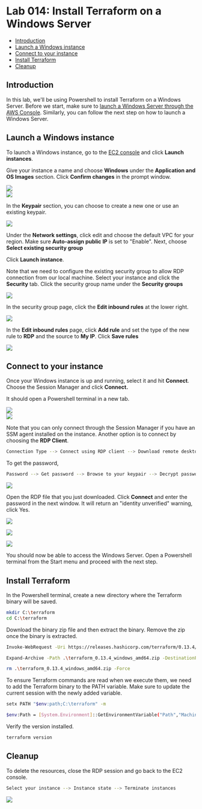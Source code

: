 
# Lab 014: Install Terraform on a Windows Server

- [Introduction](#introduction)
- [Launch a Windows instance](#launch-a-windows-instance)
- [Connect to your instance](#connect-to-your-instance)
- [Install Terraform](#install-terraform)
- [Cleanup](#cleanup)


## Introduction 

In this lab, we'll be using Powershell to install Terraform on a Windows Server. Before we start, make sure to [launch a Windows Server through the AWS Console](https://docs.aws.amazon.com/AWSEC2/latest/WindowsGuide/EC2_GetStarted.html). Similarly, you can follow the next step on how to launch a Windows Server.

<!-- ![](../Images/lab7diagram2.png)   -->

## Launch a Windows instance

To launch a Windows instance, go to the [EC2 console](https://console.aws.amazon.com/ec2/) and click **Launch instances**. 

Give your instance a name and choose **Windows** under the **Application and OS Images** section. Click **Confirm changes** in the prompt window.

![](../Images/lab7launchec2windows.png)  
![](../Images/lab7acceptchanges.png) 

In the **Keypair** section, you can choose to create a new one or use an existing keypair. 

![](../Images/lab7editingnetworksettingsorwindowsinstance.png)  

Under the **Network settings**, click edit and choose the default VPC for your region. Make sure **Auto-assign public IP** is set to "Enable". Next, choose **Select existing security group**

Click **Launch instance**.

Note that we need to configure the existing security group to allow RDP connection from our local machine. Select your instance and click the **Security** tab. Click the security group name under the **Security groups**

![](../Images/lab7configuresgtoallowrdp.png)  

In the security group page, click the **Edit inbound rules** at the lower right.

![](../Images/lab7editinboundrules.png)  

In the **Edit inbound rules** page, click **Add rule** and set the type of the new rule to **RDP** and the source to **My IP**. Click **Save rules**

![](../Images/lab7addnewinboundrule.png)  


## Connect to your instance

Once your Windows instance is up and running, select it and hit **Connect**. Choose the Session Manager and click **Connect.** 

It should open a Powershell terminal in a new tab. 

![](../Images/lab7connecttoec2windowsinstance.png)   
![](../Images/lab7sessionmanagerconnect.png)  

Note that you can only connect through the Session Manager if you have an SSM agent installed on the instance. Another option is to connect by choosing the **RDP Client**.

```bash
Connection Type --> Connect using RDP client --> Download remote desktop file 
```

To get the password,

```bash 
Password --> Get password --> Browse to your keypair --> Decrypt password
```

![](../Images/lab7getpassword.png)  

Open the RDP file that you just downloaded. Click **Connect** and enter the password in the next window. It will return an "identity unverified" warning, click Yes.

![](../Images/lab7openrdpfile.png)

![](../Images/lab7enterpasswordinrdpfile.png)  

![](../Images/lab7connectingidentityunverified.png)  

You should now be able to access the Windows Server. Open a Powershell terminal from the Start menu and proceed with the next step.


## Install Terraform

In the Powershell terminal, create a new directory where the Terraform binary will be saved.

```bash
mkdir C:\terraform
cd C:\terraform
```

Download the binary zip file and then extract the binary. Remove the zip once the binary is extracted.

```bash
Invoke-WebRequest -Uri https://releases.hashicorp.com/terraform/0.13.4/terraform_0.13.4_windows_amd64.zip -outfile terraform_0.13.4_windows_amd64.zip 
```
```bash
Expand-Archive -Path .\terraform_0.13.4_windows_amd64.zip -DestinationPath .\
```
```bash
rm .\terraform_0.13.4_windows_amd64.zip -Force 
```

To ensure Terraform commands are read when we execute them, we need to add the Terraform binary to the PATH variable. Make sure to update the current session with the newly added variable.

```bash
setx PATH "$env:path;C:\terraform" -m 
```
```bash
$env:Path = [System.Environment]::GetEnvironmentVariable("Path","Machine") + ";" + [System.Environment]::GetEnvironmentVariable("Path","User")  
```

Verify the version installed. 

```bash
terraform version
```

## Cleanup

To delete the resources, close the RDP session and go back to the EC2 console. 

```bash
Select your instance --> Instance state --> Terminate instances
```

![](../Images/lab7cleanup.png)  